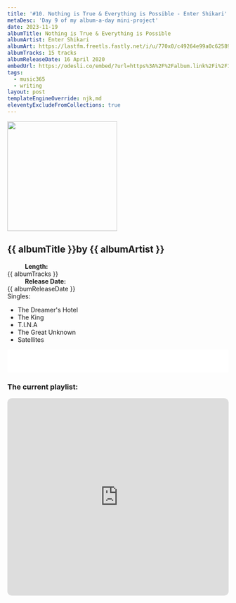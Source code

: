 ```yaml
---
title: '#10. Nothing is True & Everything is Possible - Enter Shikari'
metaDesc: 'Day 9 of my album-a-day mini-project'
date: 2023-11-19
albumTitle: Nothing is True & Everything is Possible
albumArtist: Enter Shikari
albumArt: https://lastfm.freetls.fastly.net/i/u/770x0/c49264e99a0c62589df10d180f11066c.jpg#c49264e99a0c62589df10d180f11066c
albumTracks: 15 tracks
albumReleaseDate: 16 April 2020
embedUrl: https://odesli.co/embed/?url=https%3A%2F%2Falbum.link%2Fi%2F1570477692&theme=light
tags:
  - music365
  - writing
layout: post
templateEngineOverride: njk,md
eleventyExcludeFromCollections: true
---
```


<aside class="album-profile" style="--shadow: rgb(44,53,59);">
  <div class="album-profile__image">
    <img width="250" height="250" crossorigin="anonymous" src="{{ albumArt }}"/>
  </div>
  <div class="aside__content">
    <h1><strong>{{ albumTitle }}</strong>by {{ albumArtist }}</h1>
    <dl>
      <div>
        <dd><strong>Length:</strong></dd>
        <dt>{{ albumTracks }}</dt>
      </div>
      <div>
        <dd><strong>Release Date:</strong></dd>
        <dt>{{ albumReleaseDate }}</dt>
      </div>
      <div class="singles">
        <span>Singles:</span>
        <ul>
          <li>The Dreamer's Hotel</li>
          <li>The King</li>
          <li>T.I.N.A</li>
          <li>The Great Unknown</li>
          <li>Satellites</li>
        </ul>
      </div>
    </dl>
    <div class="color-grid" style="--opacity: 1;">
      <div class="color-grid__container">
					<span class="color color--1" style="--firstColor: rgb(44,53,59);"></span>
					<span class="color color--2" style="--secondaryColor: rgb(201,189,150);"></span>
					<span class="color color--3" style="--thirdColor: rgb(120,192,141);"></span>
      </div>
    </div>
  </div>
</aside>

<iframe width="100%" height="52" src={{ embedUrl }} frameborder="0" allowfullscreen sandbox="allow-same-origin allow-scripts allow-presentation allow-popups allow-popups-to-escape-sandbox" allow="clipboard-read; clipboard-write"></iframe>

### The current playlist:

<iframe allow="autoplay *; encrypted-media *; fullscreen *; clipboard-write" frameborder="0" height="450" style="width:100%;max-width:660px;overflow:hidden;border-radius:10px;" sandbox="allow-forms allow-popups allow-same-origin allow-scripts allow-storage-access-by-user-activation allow-top-navigation-by-user-activation" src="https://embed.music.apple.com/gb/playlist/music365/pl.u-AkAmEd9ix4MAZYJ"></iframe>
